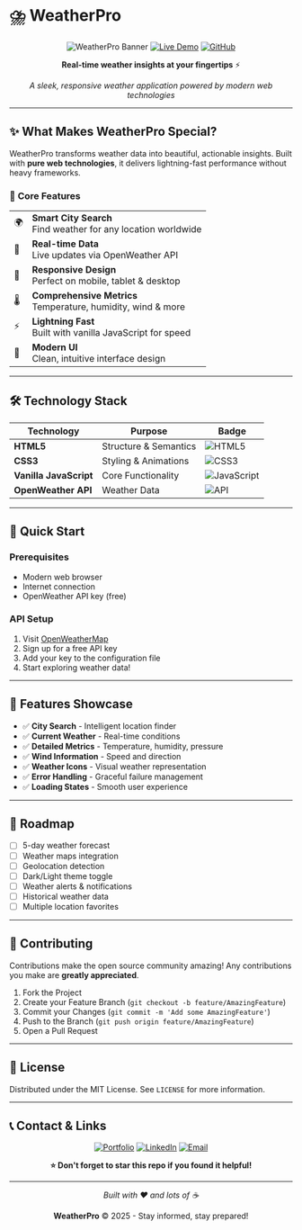 # ⛈️ WeatherPro

<div align="center">
  
![WeatherPro Banner](https://img.shields.io/badge/Weather-Pro-blue?style=for-the-badge&logo=weather&logoColor=white)
[![Live Demo](https://img.shields.io/badge/🌐-Live%20Demo-brightgreen?style=for-the-badge)](https://codewithbikram2025.github.io/WeatherPro/)
[![GitHub](https://img.shields.io/badge/GitHub-Repository-black?style=for-the-badge&logo=github)](https://github.com/CodewithBikram2025/WeatherPro?tab=readme-ov-file)

**Real-time weather insights at your fingertips** ⚡

*A sleek, responsive weather application powered by modern web technologies*

</div>

---

## ✨ **What Makes WeatherPro Special?**

WeatherPro transforms weather data into beautiful, actionable insights. Built with **pure web technologies**, it delivers lightning-fast performance without heavy frameworks.

### 🎯 **Core Features**

<table>
<tr>
<td>🌍</td>
<td><strong>Smart City Search</strong><br/>Find weather for any location worldwide</td>
</tr>
<tr>
<td>📡</td>
<td><strong>Real-time Data</strong><br/>Live updates via OpenWeather API</td>
</tr>
<tr>
<td>📱</td>
<td><strong>Responsive Design</strong><br/>Perfect on mobile, tablet & desktop</td>
</tr>
<tr>
<td>🌡️</td>
<td><strong>Comprehensive Metrics</strong><br/>Temperature, humidity, wind & more</td>
</tr>
<tr>
<td>⚡</td>
<td><strong>Lightning Fast</strong><br/>Built with vanilla JavaScript for speed</td>
</tr>
<tr>
<td>🎨</td>
<td><strong>Modern UI</strong><br/>Clean, intuitive interface design</td>
</tr>
</table>

---

## 🛠️ **Technology Stack**

<div align="center">

| Technology | Purpose | Badge |
|------------|---------|--------|
| **HTML5** | Structure & Semantics | ![HTML5](https://img.shields.io/badge/HTML5-E34F26?style=flat&logo=html5&logoColor=white) |
| **CSS3** | Styling & Animations | ![CSS3](https://img.shields.io/badge/CSS3-1572B6?style=flat&logo=css3&logoColor=white) |
| **Vanilla JavaScript** | Core Functionality | ![JavaScript](https://img.shields.io/badge/JavaScript-F7DF1E?style=flat&logo=javascript&logoColor=black) |
| **OpenWeather API** | Weather Data | ![API](https://img.shields.io/badge/OpenWeather-API-orange?style=flat) |

</div>

---

## 🚀 **Quick Start**

### Prerequisites
- Modern web browser
- Internet connection
- OpenWeather API key (free)

### API Setup
1. Visit [OpenWeatherMap](https://openweathermap.org/api)
2. Sign up for a free API key
3. Add your key to the configuration file
4. Start exploring weather data!

---

## 🌟 **Features Showcase**

- ✅ **City Search** - Intelligent location finder
- ✅ **Current Weather** - Real-time conditions
- ✅ **Detailed Metrics** - Temperature, humidity, pressure
- ✅ **Wind Information** - Speed and direction
- ✅ **Weather Icons** - Visual weather representation
- ✅ **Error Handling** - Graceful failure management
- ✅ **Loading States** - Smooth user experience

---

## 🔮 **Roadmap**

- [ ] 5-day weather forecast
- [ ] Weather maps integration  
- [ ] Geolocation detection
- [ ] Dark/Light theme toggle
- [ ] Weather alerts & notifications
- [ ] Historical weather data
- [ ] Multiple location favorites

---

## 🤝 **Contributing**

Contributions make the open source community amazing! Any contributions you make are **greatly appreciated**.

1. Fork the Project
2. Create your Feature Branch (`git checkout -b feature/AmazingFeature`)
3. Commit your Changes (`git commit -m 'Add some AmazingFeature'`)
4. Push to the Branch (`git push origin feature/AmazingFeature`)
5. Open a Pull Request

---

## 📄 **License**

Distributed under the MIT License. See `LICENSE` for more information.

---

## 📞 **Contact & Links**

<div align="center">

[![Portfolio](https://img.shields.io/badge/Portfolio-Visit-purple?style=for-the-badge)](https://codewithbikram2025.github.io/portfolio_2025/)
[![LinkedIn](https://img.shields.io/badge/LinkedIn-Connect-blue?style=for-the-badge&logo=linkedin)](https://www.linkedin.com/in/bikramjit-pakhira-435b7633b?utm_source=share&utm_campaign=share_via&utm_content=profile&utm_medium=android_app)
[![Email](https://img.shields.io/badge/Email-Contact-red?style=for-the-badge&logo=gmail)](mailto:pakhirab613@gmail.com)

**⭐ Don't forget to star this repo if you found it helpful!**

</div>

---

<div align="center">
  
*Built with ❤️ and lots of ☕*

**WeatherPro** © 2025 - Stay informed, stay prepared!

</div>
